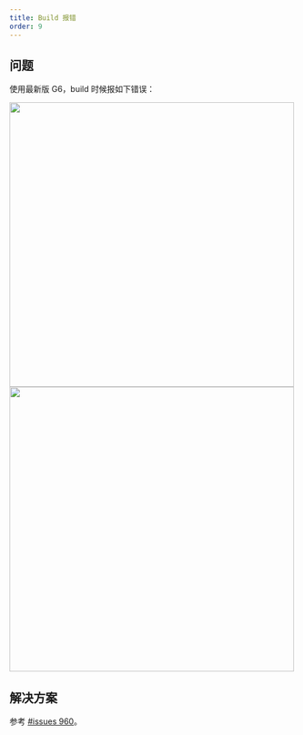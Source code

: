 ```yaml
---
title: Build 报错
order: 9
---
```


## 问题
使用最新版 G6，build 时候报如下错误：

<img src='https://gw.alipayobjects.com/mdn/rms_f8c6a0/afts/img/A*kNGtS6GiOHUAAAAAAAAAAABkARQnAQ' width=500 />

<img src='https://gw.alipayobjects.com/mdn/rms_f8c6a0/afts/img/A*Y_MvRrVfU4kAAAAAAAAAAABkARQnAQ' width=500 />

## 解决方案
参考 <a href='https://github.com/antvis/G6/issues/960' target='_blank'>#issues 960</a>。
